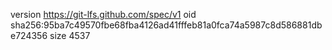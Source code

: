 version https://git-lfs.github.com/spec/v1
oid sha256:95ba7c49570fbe68fba4126ad41fffeb81a0fca74a5987c8d586881dbe724356
size 4537
